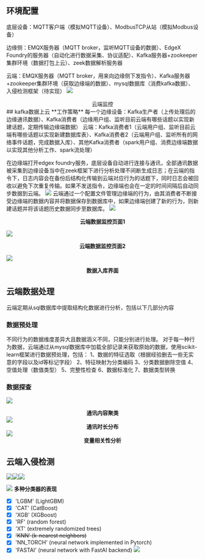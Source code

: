 ## 环境配置
底层设备：MQTT客户端（模拟MQTT设备）、ModbusTCP从站（模拟Modbus设备）

边缘侧：EMQX服务器（MQTT broker，监听MQTT设备的数据）、EdgeX Foundry的服务器（自动化进行数据采集、协议适配）、Kafka服务器+zookeeper集群环境（数据打包上云）、zeek数据解析服务器

云端：EMQX服务器（MQTT broker，用来向边缘侧下发指令）、Kafka服务器+zookeeper集群环境（获取边缘端的数据）、mysql数据库（消费kafka数据）、入侵检测框架（待实现）
![](assets/云端功能-4f1ff17d.png)
<center>云端监控</center>
## kafka数据上云
**工作策略**
每一个边缘设备：Kafka生产者（上传处理后的边缘通讯数据）、Kafka消费者（边缘用户组、监听目前云端有哪些话题以实现新建话题，定期传输边缘端数据）
云端：Kafka消费者1（云端用户组、监听目前云端有哪些话题以实现新建数据库表）、Kafka消费者2（云端用户组、监听所有的网络事件话题，完成数据入库）、其他Kafka消费者（spark用户组、消费边缘端数据以实现其他分析工作、spark流处理）

在边缘端打开edgex foundry服务，底层设备自动进行连接与通讯，全部通讯数据被采集到边缘设备当中在zeek框架下进行分析处理不间断生成日志；在云端的指令下，日志内容会在备份后结构化传输到云端对应行为的话题下，同时日志会被回收以避免下次重复传输。如果不发送指令，边缘端也会在一定的时间间隔后自动同步数据到云端。
![](assets/云端功能-064bf4d5.png)
云端通过一个配置文件管理边缘端的行为，由其消费者不断接受边缘端的数据内容并将数据保存到数据库中，如果边缘端创建了新的行为，则新建话题并将该话题历史数据同步至数据库。
![](assets/云端功能-03ec3d4b.png)
**<center>云端数据监控页面1</center>**

![](assets/云端功能-7ac2488b.png)
**<center>云端数据监控页面2</center>**

![](assets/云端功能-08f00c08.png)
**<center>数据入库界面</center>**
## 云端数据处理
云端定期从sql数据库中提取结构化数据进行分析，包括以下几部分内容
### 数据预处理
不同行为的数据维度差异大且数据涵义不同，只能分别进行处理。
对于每一种行为数据，云端通过从mysql数据库中加载全部记录来获取原始的数据，使用scikit-learn框架进行数据预处理，包括：
1、数据的特征选取（根据经验删去一些无实意的字段以及id等标记字段）
2、特征映射为分类编码
3、分类数据删除空值
4、空值处理（数值类型）
5、完整性检查
6、数据标准化
7、数据类型转换
### 数据探查
![](assets/云端功能-2af8a692.png)
**<center>通讯内容聚类</center>**
![](assets/云端功能-50f10f1b.png)
**<center>通讯时长分布</center>**
![](assets/云端功能-f21b3c63.png)
**<center>变量相关性分析</center>**
###
## 云端入侵检测
![](assets/云端功能-f2d16739.png)![](assets/云端功能-c0fa7e0a.png)![](assets/云端功能-c4204401.png)

![](assets/云端功能-25103b89.png)
**多种分类器的表现**

  - [x] 'LGBM' (LightGBM)
  - [x]  'CAT' (CatBoost)
  - [x]  'XGB' (XGBoost)
  - [x]  'RF' (random forest)
  - [x]  'XT' (extremely randomized trees)
  - [x]  ~~'KNN' (k-nearest neighbors)~~
  - [x]  'NN_TORCH' (neural network implemented in Pytorch)
  - [x]  'FASTAI' (neural network with FastAI backend)
![](assets/云端功能-6169b92f.png)

##
